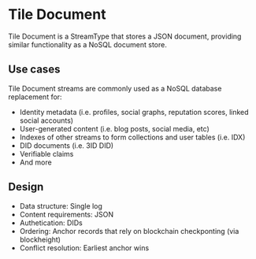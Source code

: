 # Tile Document

Tile Document is a StreamType that stores a JSON document, providing similar functionality as a NoSQL document store.

## Use cases

Tile Document streams are commonly used as a NoSQL database replacement for:

- Identity metadata (i.e. profiles, social graphs, reputation scores, linked social accounts)
- User-generated content (i.e. blog posts, social media, etc)
- Indexes of other streams to form collections and user tables (i.e. IDX)
- DID documents (i.e. 3ID DID)
- Verifiable claims
- And more

## Design

- Data structure: Single log
- Content requirements: JSON
- Authetication: DIDs
- Ordering: Anchor records that rely on blockchain checkponting (via blockheight)
- Conflict resolution: Earliest anchor wins

</br>
</br>
</br>

